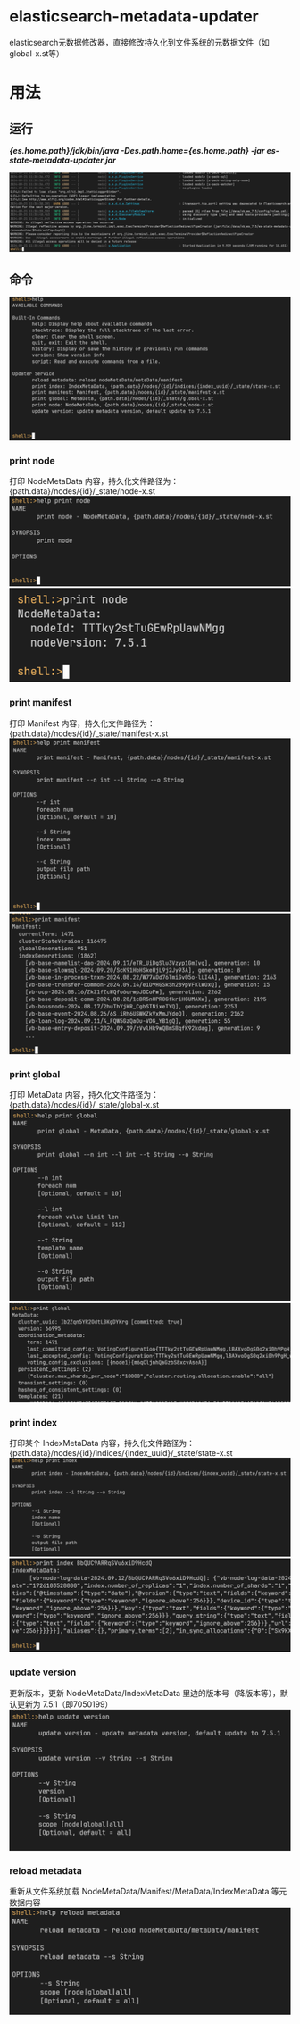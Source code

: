 # elasticsearch-metadata-updater
elasticsearch元数据修改器，直接修改持久化到文件系统的元数据文件（如global-x.st等）

# 用法
## 运行
***{es.home.path}/jdk/bin/java -Des.path.home={es.home.path} -jar es-state-metadata-updater.jar***

![img.png](src/main/resources/images/img_0.png)

## 命令
![img.png](src/main/resources/images/img.png)

### print node
打印 NodeMetaData 内容，持久化文件路径为：{path.data}/nodes/{id}/_state/node-x.st
![img_1.png](src/main/resources/images/img_1.png)
![img_2.png](src/main/resources/images/img_2.png)

### print manifest
打印 Manifest 内容，持久化文件路径为：{path.data}/nodes/{id}/_state/manifest-x.st
![img_3.png](src/main/resources/images/img_3.png)
![img_4.png](src/main/resources/images/img_4.png)

### print global
打印 MetaData 内容，持久化文件路径为：{path.data}/nodes/{id}/_state/global-x.st
![img_5.png](src/main/resources/images/img_5.png)
![img_6.png](src/main/resources/images/img_6.png)

### print index
打印某个 IndexMetaData 内容，持久化文件路径为：{path.data}/nodes/{id}/indices/{index_uuid}/_state/state-x.st
![img_7.png](src/main/resources/images/img_7.png)
![img_8.png](src/main/resources/images/img_8.png)

### update version
更新版本，更新 NodeMetaData/IndexMetaData 里边的版本号（降版本等），默认更新为 7.5.1（即7050199）
![img_9.png](src/main/resources/images/img_9.png)

### reload metadata
重新从文件系统加载 NodeMetaData/Manifest/MetaData/IndexMetaData 等元数据内容
![img_10.png](src/main/resources/images/img_10.png)
